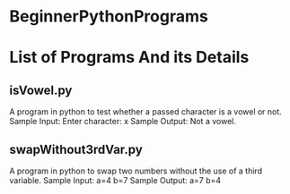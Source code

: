 # BeginnerPythonPrograms
# List of Programs And its Details
## isVowel.py
A program in python to test whether a passed character is a vowel or not.
Sample Input: Enter character: x
Sample Output: Not a vowel.
## swapWithout3rdVar.py
A program in python to swap two numbers without the use of a third variable.
Sample Input: a=4 b=7
Sample Output: a=7 b=4
